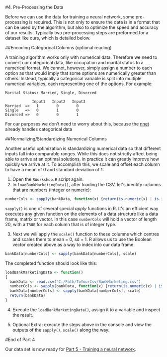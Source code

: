 #4. Pre-Processing the Data

Before we can use the data for training a neural network, some pre-processing is required. This is not only to ensure the data is in a format that can be used by the algorithm, but also to optimize the speed and accuracy of our results. Typically two pre-processing steps are preformed for a dataset like ours, which is detailed below.

##Encoding Categorical Columns (optional reading)

A training algorithm works only with numerical data. Therefore we need to convert our categorical data, like occupation and marital status to a numerical format. We cannot, however, simply assign a number to each option as that would imply that some options are numerically greater than others. Instead, typically a categorical variable is split into multiple numerical variables, each representing one of the options. For example:

```
Marital Status: Married, Single, Divorced

            Input1   Input2   Input3
Married  =>   1        0        0
Single   =>   0        1        0
Divorced =>   0        0        1
```

For our purposes we don't need to worry about this, because the [nnet](https://cran.r-project.org/web/packages/nnet/index.html) already handles categorical data


##Normalizing/Standardizing Numerical Columns

Another useful optimization is standardizing numerical data so that different inputs fall into comparable ranges. While this does not strictly affect being able to arrive at an optimal solutions, in practice it can greatly improve how quickly we arrive at it. To accomplish this, we scale and offset each column to have a mean of 0 and standard deviation of 1:

1. Open the `RWorkshop.R` script again.
2. In `loadBankMarketingData()`, after loading the CSV, let's identify columns that are numbers (integer or numeric):

  ```R
  numberCols <- sapply(bankData, function(x) {return(is.numeric(x) | is.integer(x))})
  ```
  
  `sapply()` is one of several special _apply_ functions in R. It's an efficient way executes any given function on the elements of a data structure like a data frame, matrix or vector. In this case `numberCols` will hold a vector of length 20, with a `TRUE` for each column that is of integer type.

3. Next we will apply the `scale()` function to these columns which centres and scales them to mean = 0, sd = 1. R allows us to use the Boolean vector created above as a way to index into our data frame:

  ```R
  bankData[numberCols] <- sapply(bankData[numberCols], scale)
  ```
  
  The completed function should look like this:
  
  ```R
  loadBankMarketingData <- function()
  {
    bankData <- read.csv("C:/Path/ToYourCsv/BankMarketing.csv")
    numberCols <- sapply(bankData, function(x) {return(is.numeric(x) | is.integer(x))})
    bankData[numberCols] <- sapply(bankData[numberCols], scale)
    return(bankData)
  }
  ```
  
4. Execute the `loadBankMarketingData()`, assign it to a variable and inspect the result.
  
5. Optional Extra: execute the steps above in the console and view the outputs of the `sapply()`, `scale()` along the way.
  
#End of Part 4

Our data set is now ready for [Part 5 - Training a neural network](Part5-Training-Neural-Net).
